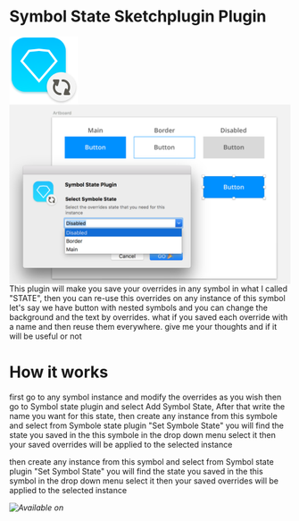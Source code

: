 # Symbol State Sketchplugin Plugin

<img align="center" src="https://github.com/ahmedmigo/Symbol-state/blob/master/icon.png?raw=true">
<img align="right" src="https://raw.githubusercontent.com/ahmedmigo/Symbol-state/master/screenshot.png">


This plugin will make you save your overrides in any symbol in what I called "STATE", then you can re-use this overrides on any instance of this symbol
let's say we have button with nested symbols and you can change the background and the text by overrides. what if you saved each override with a name and then reuse them everywhere.
give me your thoughts and if it will be useful or not


<h1> How it works </h1>
<p>
first go to any symbol instance and modify the overrides as you wish
then go to Symbol state plugin and select Add Symbol State, After that write the name you want for this state, then create any instance from this symbole and select from Symbole state plugin "Set Symbole State" you will find the state you saved in the this symbole in the drop down menu select it then your saved overrides will be applied to the selected instance
</p>


then create any instance from this symbol and select from Symbol state plugin "Set Symbol State" you will find the state you saved in the this symbol in the drop down menu select it then your saved overrides will be applied to the selected instance
</p>

<i>
Available on
</i>
<img align="left" src="https://camo.githubusercontent.com/714a058cc16680db4895e3974a357f210a3f8da8/687474703a2f2f736b657463687061636b732d636f6d2e73332e616d617a6f6e6177732e636f6d2f6173736574732f6261646765732f736b657463687061636b732d62616467652d696e7374616c6c2e706e67">